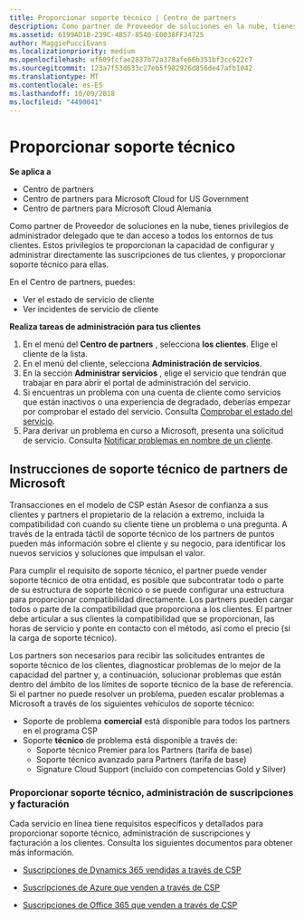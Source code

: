 ```yaml
---
title: Proporcionar soporte técnico | Centro de partners
description: Como partner de Proveedor de soluciones en la nube, tienes privilegios de administrador delegado que te dan acceso a todos los entornos de tus clientes.
ms.assetid: 6199AD1B-239C-4B57-8540-E0038FF34725
author: MaggiePucciEvans
ms.localizationpriority: medium
ms.openlocfilehash: ef609fcfae2837b72a378afe66b351bf3cc622c7
ms.sourcegitcommit: 123a7f53d633c27eb5f982926d856de47afb1042
ms.translationtype: MT
ms.contentlocale: es-ES
ms.lasthandoff: 10/09/2018
ms.locfileid: "4490041"
---
```

# <a name="provide-technical-support"></a>Proporcionar soporte técnico

**Se aplica a**

-  Centro de partners
-  Centro de partners para Microsoft Cloud for US Government
-  Centro de partners para Microsoft Cloud Alemania

Como partner de Proveedor de soluciones en la nube, tienes privilegios de administrador delegado que te dan acceso a todos los entornos de tus clientes. Estos privilegios te proporcionan la capacidad de configurar y administrar directamente las suscripciones de tus clientes, y proporcionar soporte técnico para ellas.

En el Centro de partners, puedes:

-   Ver el estado de servicio de cliente
-   Ver incidentes de servicio de cliente

**Realiza tareas de administración para tus clientes**

1.  En el menú del **Centro de partners** , selecciona **los clientes**. Elige el cliente de la lista.
2.  En el menú del cliente, selecciona **Administración de servicios**.
3.  En la sección **Administrar servicios** , elige el servicio que tendrán que trabajar en para abrir el portal de administración del servicio.
4.  Si encuentras un problema con una cuenta de cliente como servicios que están inactivos o una experiencia de degradado, deberías empezar por comprobar el estado del servicio. Consulta [Comprobar el estado del servicio](check-service-health.md).
5.  Para derivar un problema en curso a Microsoft, presenta una solicitud de servicio. Consulta [Notificar problemas en nombre de un cliente](report-problems-on-behalf-of-a-customer.md).

 
## <a name="microsoft-partner-support-guidance"></a>Instrucciones de soporte técnico de partners de Microsoft

Transacciones en el modelo de CSP están Asesor de confianza a sus clientes y partners el propietario de la relación a extremo, incluida la compatibilidad con cuando su cliente tiene un problema o una pregunta. A través de la entrada táctil de soporte técnico de los partners de puntos pueden más información sobre el cliente y su negocio, para identificar los nuevos servicios y soluciones que impulsan el valor.

Para cumplir el requisito de soporte técnico, el partner puede vender soporte técnico de otra entidad, es posible que subcontratar todo o parte de su estructura de soporte técnico o se puede configurar una estructura para proporcionar compatibilidad directamente.  Los partners pueden cargar todos o parte de la compatibilidad que proporciona a los clientes. El partner debe articular a sus clientes la compatibilidad que se proporcionan, las horas de servicio y ponte en contacto con el método, así como el precio (si la carga de soporte técnico). 

Los partners son necesarios para recibir las solicitudes entrantes de soporte técnico de los clientes, diagnosticar problemas de lo mejor de la capacidad del partner y, a continuación, solucionar problemas que están dentro del ámbito de los límites de soporte técnico de la base de referencia. Si el partner no puede resolver un problema, pueden escalar problemas a Microsoft a través de los siguientes vehículos de soporte técnico:

- Soporte de problema **comercial** está disponible para todos los partners en el programa CSP
-   Soporte **técnico** de problema está disponible a través de:
    -   Soporte técnico Premier para los Partners (tarifa de base)
    -   Soporte técnico avanzado para Partners (tarifa de base)
    -   Signature Cloud Support (incluido con competencias Gold y Silver)

### <a name="providing-billing-subscription-management-and-technical-support"></a>Proporcionar soporte técnico, administración de suscripciones y facturación 

Cada servicio en línea tiene requisitos específicos y detallados para proporcionar soporte técnico, administración de suscripciones y facturación a los clientes. Consulta los siguientes documentos para obtener más información.

-   [Suscripciones de Dynamics 365 vendidas a través de CSP](https://www.microsoftpartnercommunity.com/t5/CSP/Microsoft-Partner-Support-Guidance/m-p/5262#M30)

-   [Suscripciones de Azure que venden a través de CSP](https://www.microsoftpartnercommunity.com/t5/CSP/Microsoft-Partner-Support-Guidance/m-p/5263#M31)

-   [Suscripciones de Office 365 que venden a través de CSP](https://www.microsoftpartnercommunity.com/t5/CSP/Microsoft-Partner-Support-Guidance/m-p/5264#M32)
 



